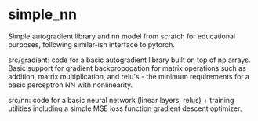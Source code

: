 # simple_nn

Simple autogradient library and nn model from scratch for educational purposes, following similar-ish interface to pytorch.

src/gradient: code for a basic autogradient library built on top of np arrays. Basic support for gradient backpropogation for matrix operations such as addition, matrix multiplication, and relu's - the minimum requirements for a basic perceptron NN with nonlinearity. 

src/nn: code for a basic neural network (linear layers, relus) + training utilities including a simple MSE loss function gradient descent optimizer.
